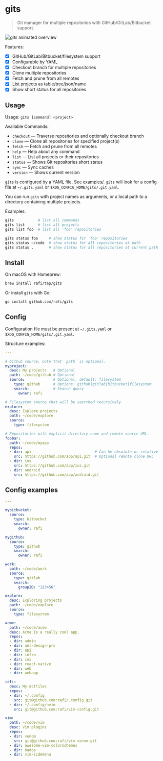 # gits

> Git manager for multiple repositories with GitHub/GitLab/Bitbucket support.

![gits animated overview](http://rafi.io/img/project/gits/overview.gif)

Features:

- [x] GitHub/GitLab/Bitbucket/filesystem support
- [x] Configurable by YAML
- [x] Checkout branch for multiple repositories
- [x] Clone multiple repositories
- [x] Fetch and prune from all remotes
- [x] List projects as table/tree/json/name
- [x] Show short status for all repositories

## Usage

Usage: `gits [command] <project>`

Available Commands:

- `checkout` — Traverse repositories and optionally checkout branch
- `clone` —    Clone all repositories for specified project(s)
- `fetch` —    Fetch and prune from all remotes
- `help` —     Help about any command
- `list` —     List all projects or their repositories
- `status` —   Shows Git repositories short status
- `sync` —     Sync caches
- `version` —  Shows current version

`gits` is configured by a YAML file. See [examples/](#config-examples). `gits`
will look for a config file at `~/.gits.yaml` or
`$XDG_CONFIG_HOME/gits/.git.yaml`.

You can run `gits` with project names as arguments, or a local path to a
directory containing multiple projects.

Examples:

```bash
gits           # list all commands
gits list      # list all projects
gits list foo  # list all 'foo' repositories

gits status foo     # show status for 'foo' repositories
gits status ~/code  # show status for all repositories at path
gits status .       # show status for all repositories at current path
```

## Install

On macOS with Homebrew:

```bash
brew install rafi/tap/gits
```

Or install `gits` with Go:

```bash
go install github.com/rafi/gits
```

## Config

Configuration file must be present at `~/.gits.yaml` or `$XDG_CONFIG_HOME/gits/.git.yaml`.

Structure examples:

```yaml
---

# Github source, note that `path` is optional.
myproject:
  desc: My projects   # Optional
  path: ~/code/github # Optional
  source:             # Optional, default: filesystem
    type: github      # Options: github|gitlab|bitbucket|filesystem
    search:           # Search query
      owner: rafi

# Filesystem source that will be searched recursively.
explore:
  desc: Explore projects
  path: ~/code/explore
  source:
    type: filesystem

# Repositories with explicit directory name and remote source URL.
foobar:
  path: ~/code/myapp
  repos:
  - dir: api                             # Can be absolute or relative to path
    src: https://github.com/app/api.git  # Optional remote clone URL
  - dir: ios
    src: https://github.com/app/ios.git
  - dir: android
    src: https://github.com/app/android.git
```

## Config examples

```yaml
---

mybitbucket:
  source:
    type: bitbucket
    search:
      owner: rafi

mygithub:
  source:
    type: github
    search:
      owner: rafi

work:
  path: ~/code/work
  source:
    type: gitlab
    search:
      groupID: "123456"

explore:
  desc: Exploring projects
  path: ~/code/explore
  source:
    type: filesystem

acme:
  path: ~/code/acme
  desc: Acme is a really cool app.
  repos:
  - dir: admin
  - dir: ant-design-pro
  - dir: api
  - dir: infra
  - dir: ios
  - dir: react-native
  - dir: web
  - dir: webapp

rafi:
  desc: My dotfiles
  repos:
  - dir: ~/.config
    src: git@github.com:rafi/.config.git
  - dir: ~/.config/nvim
    src: git@github.com:rafi/vim-config.git

vim:
  path: ~/code/vim
  desc: Vim plugins
  repos:
  - dir: venom
    src: git@github.com:rafi/vim-venom.git
  - dir: awesome-vim-colorschemes
  - dir: badge
  - dir: vim-sidemenu
```
